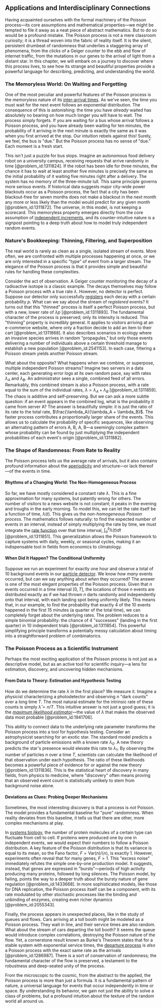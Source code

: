 ## Applications and Interdisciplinary Connections

Having acquainted ourselves with the formal machinery of the Poisson process—its core assumptions and mathematical properties—we might be tempted to file it away as a neat piece of abstract mathematics. But to do so would be a profound mistake. The Poisson process is not a mere classroom curiosity; it is a thread woven into the fabric of reality itself. It is the silent, persistent drumbeat of randomness that underlies a staggering array of phenomena, from the clicks of a Geiger counter to the ebb and flow of internet traffic, from the mutations in our genes to the arrival of light from a distant star. In this chapter, we will embark on a journey to discover where this process lives, to see how its strange and beautiful properties provide a powerful language for describing, predicting, and understanding the world.

### The Memoryless World: On Waiting and Forgetting

One of the most peculiar and powerful features of the Poisson process is the *memoryless* nature of its [inter-arrival times](@article_id:198603). As we've seen, the time you must wait for the next event follows an exponential distribution. The consequence of this is astonishing: the time you have *already* waited has absolutely no bearing on how much longer you will have to wait. The process simply forgets. If you are waiting for a bus whose arrival follows a Poisson process, and you have already been waiting for ten minutes, the probability of it arriving in the next minute is exactly the same as it was when you first arrived at the stop. Our intuition rebels against this! Surely, we feel, the bus is "due." But the Poisson process has no sense of "due." Each moment is a fresh start.

This isn't just a puzzle for bus stops. Imagine an autonomous food delivery robot on a university campus, receiving requests that arrive randomly in time [@problem_id:1311824]. If the robot has been idle for three minutes, the chance it has to wait at least another five minutes is precisely the same as the initial probability of it waiting five minutes right after a delivery. The system has no memory of the three-minute lull. This same principle governs more serious events. If historical data suggests major city-wide power blackouts occur as a Poisson process, the fact that a city has been blackout-free for seven months does not make a blackout in the next month any more or less likely than the model would predict for any given month [@problem_id:1311872]. The universe, in this model, is not keeping a scorecard. This memoryless property emerges directly from the core assumption of [independent increments](@article_id:261669), and its counter-intuitive nature is a signpost pointing to a deep truth about how to model truly independent random events.

### Nature's Bookkeeping: Thinning, Filtering, and Superposition

The real world is rarely as clean as a single, isolated stream of events. More often, we are confronted with multiple processes happening at once, or we are only interested in a specific "type" of event from a larger stream. The elegance of the Poisson process is that it provides simple and beautiful rules for handling these complexities.

Consider the act of observation. A Geiger counter monitoring the decay of a radioactive isotope is a classic example. The decays themselves may follow a Poisson process with a true rate $\lambda$. However, no detector is perfect. Suppose our detector only successfully [registers](@article_id:170174) each decay with a certain probability $p$. What can we say about the stream of *registered* events? It turns out that this "thinned" process is itself a perfect Poisson process, but with a new, lower rate of $\lambda p$ [@problem_id:1311893]. The fundamental character of the process is preserved; only its intensity is reduced. This "thinning" property is incredibly general. It applies to visitors arriving at an e-commerce website, where only a fraction decide to add an item to their cart [@problem_id:1311868]. It also describes scenarios in ecology where an invasive species arrives in random "propagules," but only those events delivering a number of individuals above a certain threshold manage to establish a new population [@problem_id:2541153]. In each case, filtering a Poisson stream yields another Poisson stream.

What about the opposite? What happens when we combine, or superpose, multiple independent Poisson streams? Imagine two servers in a data center, each generating error logs at its own random pace, say with rates $\lambda_A$ and $\lambda_B$. An administrator sees a single, combined feed of all errors. Remarkably, this combined stream is also a Poisson process, with a rate equal to the sum of the individual rates, $\lambda = \lambda_A + \lambda_B$ [@problem_id:1311859]. The chaos is additive and self-preserving. But we can ask a more subtle question: if an event appears in the combined log, what is the probability it came from server A? The answer is beautifully simple: it is just the ratio of its rate to the total rate, $\frac{\lambda_A}{\lambda_A + \lambda_B}$. The faster process contributes a proportionally larger share of the events. This allows us to calculate the probability of specific sequences, like observing an alternating pattern of errors A, B, A, B—a seemingly complex pattern whose probability can be found by just multiplying the independent probabilities of each event's origin [@problem_id:1311882].

### The Shape of Randomness: From Rate to Reality

The Poisson process tells us the average rate of arrivals, but it also contains profound information about the [aperiodicity](@article_id:275379) and structure—or lack thereof—of the events in time.

#### Rhythms of a Changing World: The Non-Homogeneous Process

So far, we have mostly considered a constant rate $\lambda$. This is a fine approximation for many systems, but patently wrong for others. The number of visitors to a news website is not constant; it peaks in the evening and troughs in the early morning. To model this, we can let the rate itself be a function of time, $\lambda(t)$. This gives us the *non-homogeneous Poisson process*. The mathematics follows naturally: to find the expected number of events in an interval, instead of simply multiplying the rate by time, we must integrate the [rate function](@article_id:153683) over that time interval, $\int_{a}^{b} \lambda(t) dt$ [@problem_id:1311851]. This generalization allows the Poisson framework to capture systems with daily, weekly, or seasonal cycles, making it an indispensable tool in fields from economics to climatology.

#### When Did It Happen? The Conditional Uniformity

Suppose we run an experiment for exactly one hour and observe a total of 10 background events in our [particle detector](@article_id:264727). We know *how many* events occurred, but can we say anything about *when* they occurred? The answer is one of the most elegant properties of the Poisson process. Given that $n$ events occurred in a time interval $[0, T]$, the locations of those $n$ events are distributed exactly as if we had thrown $n$ darts randomly and independently onto that interval, with each landing spot being uniformly likely. This means that, in our example, to find the probability that exactly 4 of the 10 events happened in the first 15 minutes (a quarter of the total time), we can completely forget about the underlying rates. The problem reduces to a simple binomial probability: the chance of 4 "successes" (landing in the first quarter) in 10 independent trials [@problem_id:1311854]. This powerful simplifying principle transforms a potentially messy calculation about timing into a straightforward problem of combinatorics.

### The Poisson Process as a Scientific Instrument

Perhaps the most exciting application of the Poisson process is not just as a descriptive model, but as an active tool for scientific inquiry—a lens for estimation, discovery, and uncovering hidden mechanisms.

#### From Data to Theory: Estimation and Hypothesis Testing

How do we determine the rate $\lambda$ in the first place? We measure it. Imagine a physicist characterizing a photodetector and observing $n$ "dark counts" over a long time $T$. The most natural estimate for the intrinsic rate of these counts is simply $\hat{\lambda} = n/T$. This intuitive answer is not just a good guess; it is the *[maximum likelihood estimator](@article_id:163504)*—the value of $\lambda$ that makes the observed data most probable [@problem_id:1941706].

This ability to connect data to the underlying rate parameter transforms the Poisson process into a tool for hypothesis testing. Consider an astrophysicist searching for an exotic star. The standard model predicts a background of particle emissions with a known rate $\lambda_0$. A new theory predicts the star's presence would elevate this rate to $\lambda_1$. By observing the number of particles $n$ over a time $T$, scientists can calculate the likelihood of that observation under each hypothesis. The ratio of these likelihoods becomes a powerful piece of evidence for or against the new theory [@problem_id:1311836]. This is the statistical heart of discovery in many fields, from physics to medicine, where "discovery" often means proving that an observed event count is statistically unlikely to stem from background noise alone.

#### Deviations as Clues: Probing Deeper Mechanisms

Sometimes, the most interesting discovery is that a process is *not* Poisson. The model provides a fundamental baseline for "pure" randomness. When reality deviates from this baseline, it tells us that there are other, more complex mechanisms at play.

In [systems biology](@article_id:148055), the number of protein molecules of a certain type can fluctuate from cell to cell. If proteins were produced one by one in independent events, we would expect their numbers to follow a Poisson distribution. A key feature of the Poisson distribution is that its variance is equal to its mean, so the Fano factor, $F = \text{Var}(n) / \langle n \rangle$, is exactly 1. However, experiments often reveal that for many genes, $F > 1$. This "excess noise" immediately refutes the simple one-by-one production model. It suggests, instead, that genes are expressed in "bursts"—periods of high activity producing many proteins, followed by long silences. The Poisson model, by failing, points the way to a deeper truth about the bursty nature of gene regulation [@problem_id:1433668]. In more sophisticated models, like those for DNA replication, the Poisson process itself can be a component, with its rate modulated by other stochastic processes like the binding and unbinding of enzymes, creating even richer dynamics [@problem_id:2055343].

Finally, the process appears in unexpected places, like in the study of queues and flows. Cars arriving at a toll booth might be modeled as a Poisson process. They wait in line, and their service times are also random. What about the stream of cars departing the toll booth? It seems the queue would introduce complex correlations, destroying the Poisson nature of the flow. Yet, a cornerstone result known as Burke's Theorem states that for a stable system with exponential service times, the [departure process](@article_id:272452) is *also* a Poisson process with the exact same rate as the arrivals [@problem_id:1286987]. There is a sort of conservation of randomness; the fundamental character of the flow is preserved, a testament to the robustness and deep-seated unity of the process.

From the microscopic to the cosmic, from the abstract to the applied, the Poisson process is more than just a formula. It is a fundamental pattern of nature, a universal language for events that occur independently in time or space. By understanding its behavior, we gain not just the ability to solve a class of problems, but a profound intuition about the texture of the random world all around us.